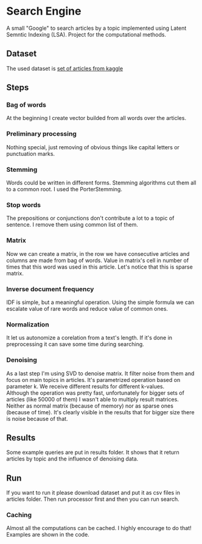 # Search Engine

A small "Google" to search articles by a topic implemented using Latent Semntic Indexing (LSA). Project for the computational methods.

## Dataset 

The used dataset is [set of articles from kaggle](https://www.kaggle.com/snapcrack/all-the-news)

## Steps

### Bag of words
At the beginning I create vector builded from all words over the articles.

### Preliminary processing
Nothing special, just removing of obvious things like capital letters or punctuation marks.

### Stemming
Words could be written in different forms. Stemming algorithms cut them all to a common root. I used the PorterStemming.

### Stop words
The prepositions or conjunctions don't contribute a lot to a topic of sentence. I remove them using common list of them.

### Matrix
Now we can create a matrix, in the row we have consecutive articles and columns are made from bag of words. Value in matrix's cell in number of times that this word was used in this article. Let's notice that this is sparse matrix.

### Inverse document frequency
IDF is simple, but a meaningful operation. Using the simple formula we can escalate value of rare words and reduce value of common ones.

### Normalization
It let us autonomize a corelation from a text's length. If it's done in preprocessing it can save some time during searching.   

### Denoising
As a last step I'm using SVD to denoise matrix. It filter noise from them and focus on main topics in articles. It's parametrized operation based on parameter k. We receive different results for different k-values.  
Although the operation was pretty fast, unfortunately for bigger sets of articles (like 50000 of them) I wasn't able to multiply result matrices. Neither as normal matrix (because of memory) nor as sparse ones (because of time). It's clearly visible in the results that for bigger size there is noise because of that.

## Results
Some example queries are put in results folder. It shows that it return articles by topic and the influence of denoising data. 

## Run
If you want to run it please download dataset and put it as csv files in articles folder. Then run processor first and then you can run search.
### Caching
Almost all the computations can be cached. I highly encourage to do that! Examples are shown in the code.
